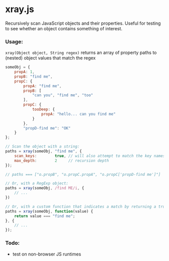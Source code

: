 # xray.js

Recursively scan JavaScript objects and their properties. Useful for testing to see whether an object contains something of interest.

### Usage:

`xray(Object object, String regex)` returns an array of property paths to (nested) object values that match the regex

```javascript
someObj = {
    propA: 1,
    propB: "find me",
    propC: {
        propA: "find me",
        propB: [
            "can you", "find me", "too"
        ],
        propC: {
            tooDeep: {
                propA: "hello... can you find me"
            }
        },
        "propD-find me": "OK"
    }
};

// Scan the object with a string:
paths = xray(someObj, "find me", {
    scan_keys:        true, // will also attempt to match the key names
    max_depth:        2     // recursion depth
});

// paths === ["o.propB", "o.propC.propA", "o.propC['propD-find me']"]

// Or, with a RegExp object:
paths = xray(someObj, /find ME/i, {
    // ...
})

// Or, with a custom function that indicates a match by returning a truthy value:
paths = xray(someObj, function(value) {
    return value === "find me";
}, {
    // ...
});

```

### Todo:

- test on non-browser JS runtimes
